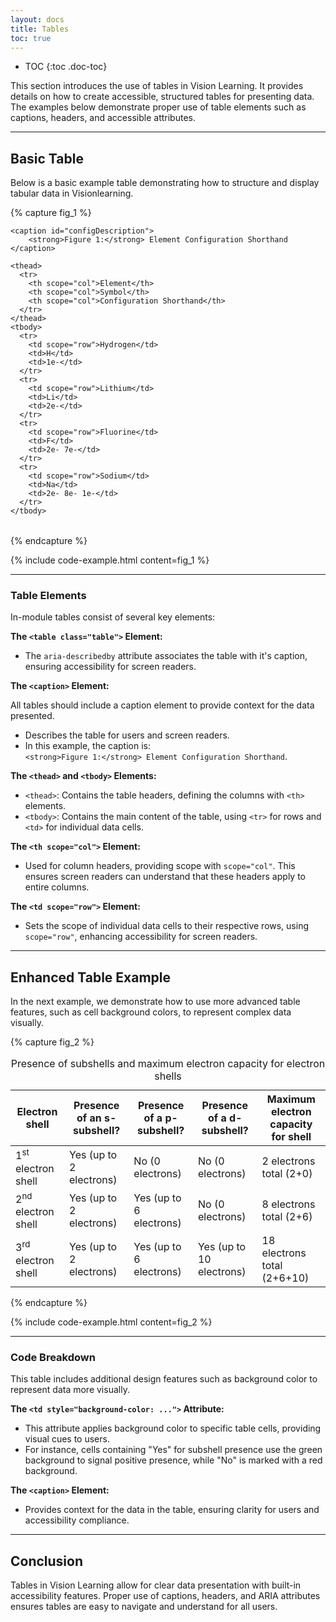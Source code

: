 ```yaml
---
layout: docs
title: Tables
toc: true
---
```


* TOC
{:toc .doc-toc}

This section introduces the use of tables in Vision Learning. It provides details on how to create accessible, structured tables for presenting data. The examples below demonstrate proper use of table elements such as captions, headers, and accessible attributes.

<hr class="margin-y-4" />

## Basic Table

Below is a basic example table demonstrating how to structure and display tabular data in Visionlearning.

{% capture fig_1 %}

<div class="figure">
  <table class="table" aria-describedby="configDescription">

    <caption id="configDescription">
        <strong>Figure 1:</strong> Element Configuration Shorthand
    </caption>

    <thead>
      <tr>
        <th scope="col">Element</th>
        <th scope="col">Symbol</th>
        <th scope="col">Configuration Shorthand</th>
      </tr>
    </thead>
    <tbody>
      <tr>
        <td scope="row">Hydrogen</td>
        <td>H</td>
        <td>1e-</td>
      </tr>
      <tr>
        <td scope="row">Lithium</td>
        <td>Li</td>
        <td>2e-</td>
      </tr>
      <tr>
        <td scope="row">Fluorine</td>
        <td>F</td>
        <td>2e- 7e-</td>
      </tr>
      <tr>
        <td scope="row">Sodium</td>
        <td>Na</td>
        <td>2e- 8e- 1e-</td>
      </tr>
    </tbody>
  </table>
</div>

{% endcapture %}

{% include code-example.html content=fig_1 %}

<hr class="margin-y-4" />

### Table Elements

In-module tables consist of several key elements:

**The `<table class="table">` Element:**

- The `aria-describedby` attribute associates the table with it's caption, ensuring accessibility for screen readers.

**The `<caption>` Element:**

All tables should include a caption element to provide context for the data presented.

- Describes the table for users and screen readers.
- In this example, the caption is:  
  `<strong>Figure 1:</strong> Element Configuration Shorthand`.

**The `<thead>` and `<tbody>` Elements:**

- `<thead>`: Contains the table headers, defining the columns with `<th>` elements.
- `<tbody>`: Contains the main content of the table, using `<tr>` for rows and `<td>` for individual data cells.

**The `<th scope="col">` Element:**

- Used for column headers, providing scope with `scope="col"`. This ensures screen readers can understand that these headers apply to entire columns.

**The `<td scope="row">` Element:**

- Sets the scope of individual data cells to their respective rows, using `scope="row"`, enhancing accessibility for screen readers.

<hr class="margin-y-4" />

## Enhanced Table Example

In the next example, we demonstrate how to use more advanced table features, such as cell background colors, to represent complex data visually.

{% capture fig_2 %}

<div class="figure">
    <table class="table">
        <caption>Presence of subshells and maximum electron capacity for electron shells</caption>
        <thead>
            <tr>
                <th scope="col">Electron shell</th>
                <th scope="col">Presence of an s-subshell?</th>
                <th scope="col">Presence of a p-subshell?</th>
                <th scope="col">Presence of a d-subshell?</th>
                <th scope="col">Maximum electron capacity for shell</th>
            </tr>
        </thead>
        <tbody>
            <tr>
                <td>1<sup>st</sup> electron shell</td>
                <td style="background-color: var(--light-green)">Yes (up to 2 electrons)</td>
                <td style="background-color: var(--light-red)">No (0 electrons)</td>
                <td style="background-color: var(--light-red)">No (0 electrons)</td>
                <td>2 electrons total (2+0)</td>
            </tr>
            <tr>
                <td>2<sup>nd</sup> electron shell</td>
                <td style="background-color: var(--light-green)">Yes (up to 2 electrons)</td>
                <td style="background-color: var(--light-green)">Yes (up to 6 electrons)</td>
                <td style="background-color: var(--light-red)">No (0 electrons)</td>
                <td>8 electrons total (2+6)</td>
            </tr>
            <tr>
                <td>3<sup>rd</sup> electron shell</td>
                <td style="background-color: var(--light-green)">Yes (up to 2 electrons)</td>
                <td style="background-color: var(--light-green)">Yes (up to 6 electrons)</td>
                <td style="background-color: var(--light-green)">Yes (up to 10 electrons)</td>
                <td>18 electrons total (2+6+10)</td>
            </tr>
        </tbody>
    </table>
</div>

{% endcapture %}

{% include code-example.html content=fig_2 %}

<hr class="margin-y-4" />

### Code Breakdown

This table includes additional design features such as background color to represent data more visually.

**The `<td style="background-color: ...">` Attribute:**

- This attribute applies background color to specific table cells, providing visual cues to users. 
- For instance, cells containing "Yes" for subshell presence use the green background to signal positive presence, while "No" is marked with a red background.

**The `<caption>` Element:**

- Provides context for the data in the table, ensuring clarity for users and accessibility compliance.
  
<hr class="margin-y-4" />

## Conclusion

Tables in Vision Learning allow for clear data presentation with built-in accessibility features. Proper use of captions, headers, and ARIA attributes ensures tables are easy to navigate and understand for all users.

